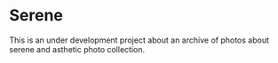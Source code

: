 # Serene

This is an under development project about an archive of photos about serene and asthetic photo collection.
